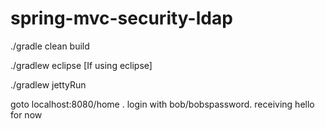 # spring-mvc-security-ldap

./gradle clean build

./gradlew eclipse [If using eclipse]

./gradlew jettyRun

goto localhost:8080/home . login with bob/bobspassword. receiving hello for now

